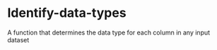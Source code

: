 # Identify-data-types
A function that determines the data type for each column in any input dataset
